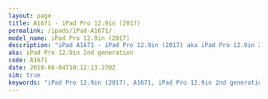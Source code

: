 ```yaml
---
layout: page
title: A1671 - iPad Pro 12.9in (2017)
permalink: /ipads/iPad-A1671/
model_name: iPad Pro 12.9in (2017)
description: "iPad A1671 - iPad Pro 12.9in (2017) aka iPad Pro 12.9in 2nd generation. 3 Best compatible iPad cases, pens, chargers and keyboards."
aka: iPad Pro 12.9in 2nd generation
code: A1671
date: 2018-06-04T18:12:13.270Z
sim: true
keywords: "iPad Pro 12.9in (2017), A1671, iPad Pro 12.9in 2nd generation"
---
```


